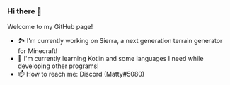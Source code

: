### Hi there 👋

Welcome to my GitHub page! 

- 🏞️ I'm currently working on Sierra, a next generation terrain generator for Minecraft!
- 🌱 I'm currently learning Kotlin and some languages I need while developing other programs!
- 📫 How to reach me: Discord (Matty#5080)

<!--
**PolyRocketMatt/PolyRocketMatt** is a ✨ _special_ ✨ repository because its `README.md` (this file) appears on your GitHub profile.

Here are some ideas to get you started:

- 🔭 I’m currently working on ...
- 🌱 I’m currently learning ...
- 👯 I’m looking to collaborate on ...
- 🤔 I’m looking for help with ...
- 💬 Ask me about ...
- 📫 How to reach me: ...
- 😄 Pronouns: ...
- ⚡ Fun fact: ...
-->

